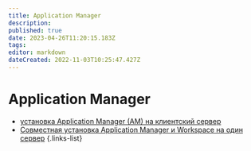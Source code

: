 ```yaml
---
title: Application Manager
description: 
published: true
date: 2023-04-26T11:20:15.183Z
tags: 
editor: markdown
dateCreated: 2022-11-03T10:25:47.427Z
---
```


# Application Manager

-  [установка Application Manager (AM) на клиентский сервер](/ru/app_manager/cleanInstallationAm)
- [Совместная установка Application Manager и Workspace на один сервер](/ru/app_manager/configurarionAmWorkspace)
{.links-list}